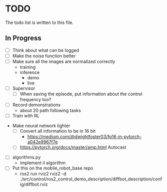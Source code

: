 # TODO

The todo list is written to this file.

## In Progress

- [ ] Think about what can be logged 
- [ ] Make the noise function better
- [ ] Make sure all the images are normalized correctly
    - training
    - inference
        - demo
        - live
- [ ] Supervisor
    - [ ] When saving the episode, put information about the control frequency too?
- [ ] Record demonstrations
    - about 20 path following tasks
- [ ] Train with RL
- Make neural network lighter
    - [ ] Convert all information to be in 16 bit
        - https://medium.com/@dwightfoster03/fp16-in-pytorch-a042e9967f7e
    - [ ] https://pytorch.org/docs/master/amp.html Autocast
- [ ] algorithms.py
    - implement il algorithm
- [ ] Put this on the mobile_robot_base repo
    - ros2 run rviz2 rviz2 -d ./src/control/ros2_control_demo_description/diffbot_description/config/diffbot.rviz